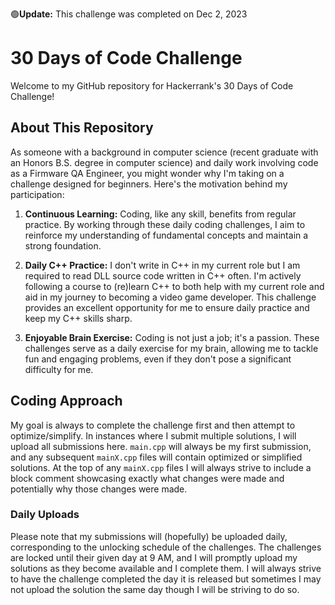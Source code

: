 
🟢**Update:** This challenge was completed on Dec 2, 2023

# 30 Days of Code Challenge

Welcome to my GitHub repository for Hackerrank's 30 Days of Code Challenge!

## About This Repository

As someone with a background in computer science (recent graduate with an Honors B.S. degree in computer science) and daily work involving code as a Firmware QA Engineer, you might wonder why I'm taking on a challenge designed for beginners. Here's the motivation behind my participation:

1. **Continuous Learning:** Coding, like any skill, benefits from regular practice. By working through these daily coding challenges, I aim to reinforce my understanding of fundamental concepts and maintain a strong foundation.

2. **Daily C++ Practice:** I don't write in C++ in my current role but I am required to read DLL source code written in C++ often. I'm actively following a course to (re)learn C++ to both help with my current role and aid in my journey to becoming a video game developer. This challenge provides an excellent opportunity for me to ensure daily practice and keep my C++ skills sharp.

3. **Enjoyable Brain Exercise:** Coding is not just a job; it's a passion. These challenges serve as a daily exercise for my brain, allowing me to tackle fun and engaging problems, even if they don't pose a significant difficulty for me.

## Coding Approach

My goal is always to complete the challenge first and then attempt to optimize/simplify. In instances where I submit multiple solutions, I will upload all submissions here. `main.cpp` will always be my first submission, and any subsequent `mainX.cpp` files will contain optimized or simplified solutions. At the top of any `mainX.cpp` files I will always strive to include a block comment showcasing exactly what changes were made and potentially why those changes were made.

### Daily Uploads

Please note that my submissions will (hopefully) be uploaded daily, corresponding to the unlocking schedule of the challenges. The challenges are locked until their given day at 9 AM, and I will promptly upload my solutions as they become available and I complete them. I will always strive to have the challenge completed the day it is released but sometimes I may not upload the solution the same day though I will be striving to do so.

